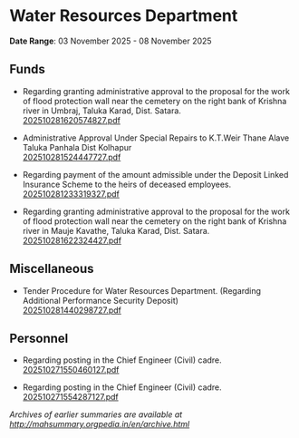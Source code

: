 # Water Resources Department

**Date Range**: 03 November 2025 - 08 November 2025


## Funds
- Regarding granting administrative approval to the proposal for the work of flood protection wall near the cemetery on the right bank of Krishna river in Umbraj, Taluka Karad, Dist. Satara.\
  [202510281620574827.pdf](https://gr.maharashtra.gov.in/Site/Upload/Government%20Resolutions/English/202510281620574827.pdf)

- Administrative Approval Under Special Repairs to K.T.Weir Thane Alave Taluka Panhala Dist Kolhapur\
  [202510281524447727.pdf](https://gr.maharashtra.gov.in/Site/Upload/Government%20Resolutions/English/202510281524447727.pdf)

- Regarding payment of the amount admissible under the Deposit Linked Insurance Scheme to the heirs of deceased employees.\
  [202510281233319327.pdf](https://gr.maharashtra.gov.in/Site/Upload/Government%20Resolutions/English/202510281233319327.pdf)

- Regarding granting administrative approval to the proposal for the work of flood protection wall near the cemetery on the right bank of Krishna river in Mauje Kavathe, Taluka Karad, Dist. Satara.\
  [202510281622324427.pdf](https://gr.maharashtra.gov.in/Site/Upload/Government%20Resolutions/English/202510281622324427.pdf)

## Miscellaneous
- Tender Procedure for Water Resources Department. (Regarding Additional Performance Security Deposit)\
  [202510281440298727.pdf](https://gr.maharashtra.gov.in/Site/Upload/Government%20Resolutions/English/202510281440298727.pdf)

## Personnel
- Regarding posting in the Chief Engineer (Civil) cadre.\
  [202510271550460127.pdf](https://gr.maharashtra.gov.in/Site/Upload/Government%20Resolutions/English/202510271550460127.pdf)

- Regarding posting in the Chief Engineer (Civil) cadre.\
  [202510271554287127.pdf](https://gr.maharashtra.gov.in/Site/Upload/Government%20Resolutions/English/202510271554287127.pdf)


*Archives of earlier summaries are available at http://mahsummary.orgpedia.in/en/archive.html*